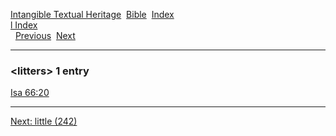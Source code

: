 [Intangible Textual Heritage](../../index)  [Bible](../index) 
[Index](index)   
[l Index](_l_)  
  [Previous](c06849)  [Next](c06851) 

------------------------------------------------------------------------

### &lt;litters&gt; 1 entry

[Isa 66:20](../kjv/isa066.htm#020)  

------------------------------------------------------------------------

[Next: little (242)](c06851)

